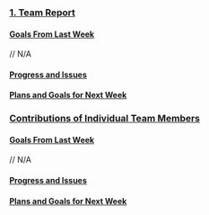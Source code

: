 ### <ins>1. Team Report</ins>


#### <ins>Goals From Last Week</ins>

// N/A

#### <ins>Progress and Issues</ins>

#### <ins>Plans and Goals for Next Week</ins>




### <ins>Contributions of Individual Team Members</ins>


#### <ins>Goals From Last Week</ins>

// N/A

#### <ins>Progress and Issues</ins>

#### <ins>Plans and Goals for Next Week</ins>